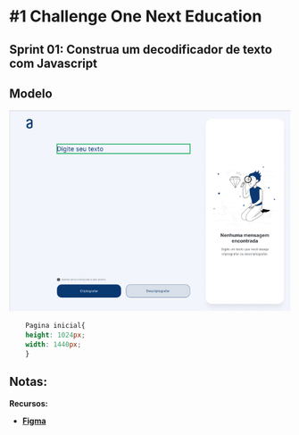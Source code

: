 # #1 Challenge One Next Education

## Sprint 01: Construa um decodificador de texto com Javascript

## **Modelo**

<img src="img/LayoutOriginal.png" width="800" alig>

~~~css
    Pagina inicial{
    height: 1024px;
    width: 1440px;
    } 
~~~  


## Notas:




**Recursos:**

- [**Figma**](https://www.figma.com/file/tvFEYhVfZTjdJ5P24RGV21/Alura-Challenge---Desafio-1---L%C3%B3gica?node-id=16%3A802)
